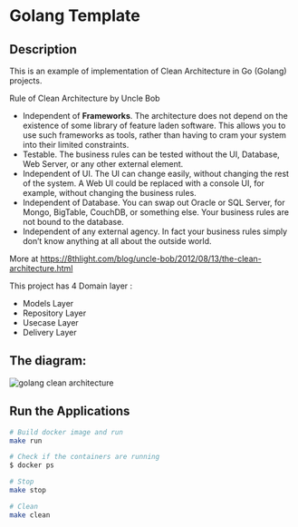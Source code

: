# Golang Template

## Description
This is an example of implementation of Clean Architecture in Go (Golang) projects.

Rule of Clean Architecture by Uncle Bob
 * Independent of **Frameworks**. The architecture does not depend on the existence of some library of feature laden software. This allows you to use such frameworks as tools, rather than having to cram your system into their limited constraints.
 * Testable. The business rules can be tested without the UI, Database, Web Server, or any other external element.
 * Independent of UI. The UI can change easily, without changing the rest of the system. A Web UI could be replaced with a console UI, for example, without changing the business rules.
 * Independent of Database. You can swap out Oracle or SQL Server, for Mongo, BigTable, CouchDB, or something else. Your business rules are not bound to the database.
 * Independent of any external agency. In fact your business rules simply don’t know anything at all about the outside world.

More at https://8thlight.com/blog/uncle-bob/2012/08/13/the-clean-architecture.html

This project has  4 Domain layer :
 * Models Layer
 * Repository Layer
 * Usecase Layer  
 * Delivery Layer

## The diagram:

![golang clean architecture](images/clean-arch.png)

## Run the Applications

```bash
# Build docker image and run
make run

# Check if the containers are running
$ docker ps

# Stop
make stop

# Clean
make clean
```